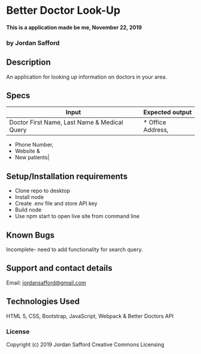 # Better Doctor Look-Up

#### This is a application made be me, November 22, 2019

### by Jordan Safford

## Description 

An application for looking up information on doctors in your area.

## Specs

| Input | Expected output |
| ------ | ------ |
| Doctor First Name, Last Name & Medical Query| * Office Address, 
* Phone Number, 
* Website &
* New patients|





## Setup/Installation requirements

* Clone repo to desktop
* Install node
* Create .env file and store API key
* Build node
* Use npm start to open live site from command line

## Known Bugs

Incomplete- need to add functionality for search query.

## Support and contact details

Email: jordansafford@gmail.com

## Technologies Used

HTML 5, CSS, Bootstrap, JavaScript, Webpack & Better Doctors API

### License


Copyright (c) 2019 Jordan Safford Creative Commons Licensing
